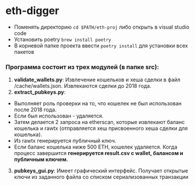 # eth-digger

* Поменять директорию `cd $PATH/eth-proj` либо открыть в visual studio code
* Установить poetry `brew install poetry`
* В корневой папке проекта ввести `poetry install` для установки всех пакетов

### Программа состоит из трех модулей (в папке src):

1. **validate_wallets.py**: Извлечение кошельков и хеша сделки в файл /cache/wallets.json. Извлекаются сделки до 2018 года.
2. **extract_pubkeys.py**: 
  * Выполняет роль проверки на то, что кошелек не был использован после 2018 года. 
  * Если был использован - удаляется.
  * Затем делается 2 запроса на etherscan, которые извлекают баланс кошелька и rawtx (отправляется хеш присвоенного хеша сделки для кошелька).
  * Из rawtx генерируется публичный ключ.
  * Если баланс кошелька ниже 500 ETH, кошелек удаляется.  Когда процесс завершится **генерируется result.csv с wallet, балансом и публичным ключем.**
3. **pubkeys_gui.py**: Имеет графический интерфейс. Получает открытые ключи из заданного файла со списком сериализованных транзакции
